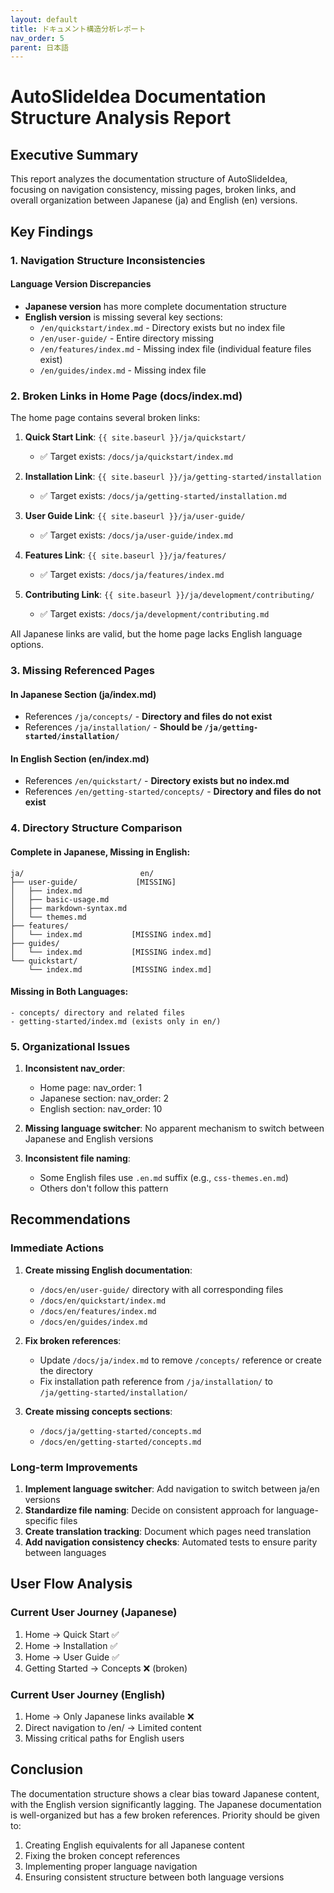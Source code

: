 ```yaml
---
layout: default
title: ドキュメント構造分析レポート
nav_order: 5
parent: 日本語
---
```


# AutoSlideIdea Documentation Structure Analysis Report

## Executive Summary

This report analyzes the documentation structure of AutoSlideIdea, focusing on navigation consistency, missing pages, broken links, and overall organization between Japanese (ja) and English (en) versions.

## Key Findings

### 1. Navigation Structure Inconsistencies

#### Language Version Discrepancies
- **Japanese version** has more complete documentation structure
- **English version** is missing several key sections:
  - `/en/quickstart/index.md` - Directory exists but no index file
  - `/en/user-guide/` - Entire directory missing
  - `/en/features/index.md` - Missing index file (individual feature files exist)
  - `/en/guides/index.md` - Missing index file

### 2. Broken Links in Home Page (docs/index.md)

The home page contains several broken links:

1. **Quick Start Link**: `{{ site.baseurl }}/ja/quickstart/`
   - ✅ Target exists: `/docs/ja/quickstart/index.md`

2. **Installation Link**: `{{ site.baseurl }}/ja/getting-started/installation`
   - ✅ Target exists: `/docs/ja/getting-started/installation.md`

3. **User Guide Link**: `{{ site.baseurl }}/ja/user-guide/`
   - ✅ Target exists: `/docs/ja/user-guide/index.md`

4. **Features Link**: `{{ site.baseurl }}/ja/features/`
   - ✅ Target exists: `/docs/ja/features/index.md`

5. **Contributing Link**: `{{ site.baseurl }}/ja/development/contributing/`
   - ✅ Target exists: `/docs/ja/development/contributing.md`

All Japanese links are valid, but the home page lacks English language options.

### 3. Missing Referenced Pages

#### In Japanese Section (ja/index.md)
- References `/ja/concepts/` - **Directory and files do not exist**
- References `/ja/installation/` - **Should be `/ja/getting-started/installation/`**

#### In English Section (en/index.md)
- References `/en/quickstart/` - **Directory exists but no index.md**
- References `/en/getting-started/concepts/` - **Directory and files do not exist**

### 4. Directory Structure Comparison

#### Complete in Japanese, Missing in English:
```
ja/                          en/
├── user-guide/             [MISSING]
│   ├── index.md
│   ├── basic-usage.md
│   ├── markdown-syntax.md
│   └── themes.md
├── features/               
│   └── index.md           [MISSING index.md]
├── guides/
│   └── index.md           [MISSING index.md]
└── quickstart/
    └── index.md           [MISSING index.md]
```

#### Missing in Both Languages:
```
- concepts/ directory and related files
- getting-started/index.md (exists only in en/)
```

### 5. Organizational Issues

1. **Inconsistent nav_order**:
   - Home page: nav_order: 1
   - Japanese section: nav_order: 2
   - English section: nav_order: 10

2. **Missing language switcher**: No apparent mechanism to switch between Japanese and English versions

3. **Inconsistent file naming**:
   - Some English files use `.en.md` suffix (e.g., `css-themes.en.md`)
   - Others don't follow this pattern

## Recommendations

### Immediate Actions

1. **Create missing English documentation**:
   - `/docs/en/user-guide/` directory with all corresponding files
   - `/docs/en/quickstart/index.md`
   - `/docs/en/features/index.md`
   - `/docs/en/guides/index.md`

2. **Fix broken references**:
   - Update `/docs/ja/index.md` to remove `/concepts/` reference or create the directory
   - Fix installation path reference from `/ja/installation/` to `/ja/getting-started/installation/`

3. **Create missing concepts sections**:
   - `/docs/ja/getting-started/concepts.md`
   - `/docs/en/getting-started/concepts.md`

### Long-term Improvements

1. **Implement language switcher**: Add navigation to switch between ja/en versions
2. **Standardize file naming**: Decide on consistent approach for language-specific files
3. **Create translation tracking**: Document which pages need translation
4. **Add navigation consistency checks**: Automated tests to ensure parity between languages

## User Flow Analysis

### Current User Journey (Japanese)
1. Home → Quick Start ✅
2. Home → Installation ✅
3. Home → User Guide ✅
4. Getting Started → Concepts ❌ (broken)

### Current User Journey (English)
1. Home → Only Japanese links available ❌
2. Direct navigation to /en/ → Limited content
3. Missing critical paths for English users

## Conclusion

The documentation structure shows a clear bias toward Japanese content, with the English version significantly lagging. The Japanese documentation is well-organized but has a few broken references. Priority should be given to:

1. Creating English equivalents for all Japanese content
2. Fixing the broken concept references
3. Implementing proper language navigation
4. Ensuring consistent structure between both language versions